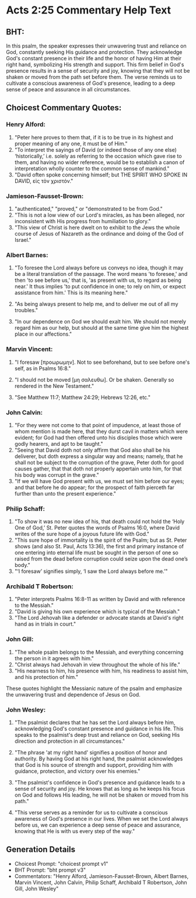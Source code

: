 # Acts 2:25 Commentary Help Text

## BHT:
In this psalm, the speaker expresses their unwavering trust and reliance on God, constantly seeking His guidance and protection. They acknowledge God's constant presence in their life and the honor of having Him at their right hand, symbolizing His strength and support. This firm belief in God's presence results in a sense of security and joy, knowing that they will not be shaken or moved from the path set before them. The verse reminds us to cultivate a conscious awareness of God's presence, leading to a deep sense of peace and assurance in all circumstances.

## Choicest Commentary Quotes:
### Henry Alford:
1. "Peter here proves to them that, if it is to be true in its highest and proper meaning of any one, it must be of Him."
2. "To interpret the sayings of David (or indeed those of any one else) ‘historically,’ i.e. solely as referring to the occasion which gave rise to them, and having no wider reference, would be to establish a canon of interpretation wholly counter to the common sense of mankind."
3. "David often spoke concerning himself; but THE SPIRIT WHO SPOKE IN DAVID, εἰς τὸν χριστόν."

### Jamieson-Fausset-Brown:
1. "authenticated," "proved," or "demonstrated to be from God."
2. "This is not a low view of our Lord's miracles, as has been alleged, nor inconsistent with His progress from humiliation to glory."
3. "This view of Christ is here dwelt on to exhibit to the Jews the whole course of Jesus of Nazareth as the ordinance and doing of the God of Israel."

### Albert Barnes:
1. "To foresee the Lord always before us conveys no idea, though it may be a literal translation of the passage. The word means 'to foresee,' and then 'to see before us,' that is, 'as present with us, to regard as being near.' It thus implies 'to put confidence in one; to rely on him, or expect assistance from him.' This is its meaning here." 

2. "As being always present to help me, and to deliver me out of all my troubles."

3. "In our dependence on God we should exalt him. We should not merely regard him as our help, but should at the same time give him the highest place in our affections."

### Marvin Vincent:
1. "I foresaw [προωρωμην]. Not to see beforehand, but to see before one's self, as in Psalms 16:8." 

2. "I should not be moved [μη σαλευθω]. Or be shaken. Generally so rendered in the New Testament." 

3. "See Matthew 11:7; Matthew 24:29; Hebrews 12:26, etc."

### John Calvin:
1. "For they were not come to that point of impudence, at least those of whom mention is made here, that they durst cavil in matters which were evident; for God had then offered unto his disciples those which were godly hearers, and apt to be taught."
2. "Seeing that David doth not only affirm that God also shall be his deliverer, but doth express a singular way and means; namely, that he shall not be subject to the corruption of the grave, Peter doth for good causes gather, that that doth not properly appertain unto him, for that his body was corrupt in the grave."
3. "If we will have God present with us, we must set him before our eyes; and that before he do appear; for the prospect of faith pierceth far further than unto the present experience."

### Philip Schaff:
1. "To show it was no new idea of his, that death could not hold the ‘Holy One of God,’ St. Peter quotes the words of Psalms 16:0, where David writes of the sure hope of a joyous future life with God."
2. "This sure hope of immortality is the spirit of the Psalm; but as St. Peter shows (and also St. Paul, Acts 13:36), the first and primary instance of one entering into eternal life must be sought in the person of one so raised from the dead before corruption could seize upon the dead one’s body."
3. "‘I foresaw’ signifies simply, ‘I saw the Lord always before me.’"

### Archibald T Robertson:
1. "Peter interprets Psalms 16:8-11 as written by David and with reference to the Messiah."
2. "David is giving his own experience which is typical of the Messiah."
3. "The Lord Jehovah like a defender or advocate stands at David's right hand as in trials in court."

### John Gill:
1. "The whole psalm belongs to the Messiah, and everything concerning the person in it agrees with him."
2. "Christ always had Jehovah in view throughout the whole of his life."
3. "His nearness to him, his presence with him, his readiness to assist him, and his protection of him."

These quotes highlight the Messianic nature of the psalm and emphasize the unwavering trust and dependence of Jesus on God.

### John Wesley:
1. "The psalmist declares that he has set the Lord always before him, acknowledging God's constant presence and guidance in his life. This speaks to the psalmist's deep trust and reliance on God, seeking His direction and protection in all circumstances."

2. "The phrase 'at my right hand' signifies a position of honor and authority. By having God at his right hand, the psalmist acknowledges that God is his source of strength and support, providing him with guidance, protection, and victory over his enemies."

3. "The psalmist's confidence in God's presence and guidance leads to a sense of security and joy. He knows that as long as he keeps his focus on God and follows His leading, he will not be shaken or moved from his path."

4. "This verse serves as a reminder for us to cultivate a conscious awareness of God's presence in our lives. When we set the Lord always before us, we can experience a deep sense of peace and assurance, knowing that He is with us every step of the way."


## Generation Details
- Choicest Prompt: "choicest prompt v1"
- BHT Prompt: "bht prompt v3"
- Commentators: "Henry Alford, Jamieson-Fausset-Brown, Albert Barnes, Marvin Vincent, John Calvin, Philip Schaff, Archibald T Robertson, John Gill, John Wesley"
